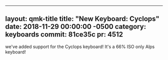 
---
layout: qmk-title
title: "New Keyboard: Cyclops"
date: 2018-11-29 00:00:00 -0500
category: keyboards
commit: 81ce35c
pr: 4512
---

we've added support for the Cyclops keyboard! It's a 66% ISO only Alps keyboard!